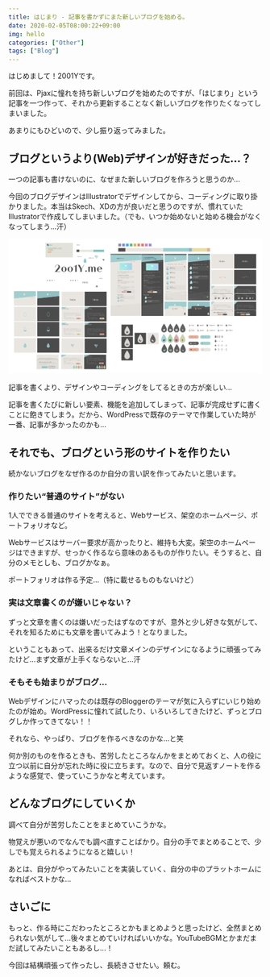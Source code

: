 ```yaml
---
title: はじまり - 記事を書かずにまた新しいブログを始める。
date: 2020-02-05T08:00:22+09:00
img: hello
categories: ["Other"]
tags: ["Blog"]
---
```

はじめまして！2001Yです。

前回は、Pjaxに憧れを持ち新しいブログを始めたのですが、「はじまり」という記事を一つ作って、それから更新することなく新しいブログを作りたくなってしまいました。

あまりにもひどいので、少し振り返ってみました。

## ブログというより(Web)デザインが好きだった...？

一つの記事も書けないのに、なぜまた新しいブログを作ろうと思うのか...

今回のブログデザインはIllustratorでデザインしてから、コーディングに取り掛かりました。本当はSkech、XDの方が良いだと思うのですが、慣れていたIllustratorで作成してしまいました。（でも、いつか始めないと始める機会がなくなってしまう...汗）

![イラレで作成した2001Y.meのブログデザイン](../../../images/blog-design.jpg "カッコつけてカラーパレットなんかも作っちゃって笑笑")

記事を書くより、デザインやコーディングをしてるときの方が楽しい...

記事を書くたびに新しい要素、機能を追加してしまって、記事が完成せずに書くことに飽きてしまう。だから、WordPressで既存のテーマで作業していた時が一番、記事が多かったのかも...

## それでも、ブログという形のサイトを作りたい

続かないブログをなぜ作るのか自分の言い訳を作ってみたいと思います。

### 作りたい“普通のサイト”がない

1人でできる普通のサイトを考えると、Webサービス、架空のホームページ、ポートフォリオなど。

Webサービスはサーバー要求が高かったりと、維持も大変。架空のホームページはできますが、せっかく作るなら意味のあるものが作りたい。そうすると、自分のメモとしも、ブログかなぁ。

ポートフォリオは作る予定...（特に載せるものもないけど）

### 実は文章書くのが嫌いじゃない？

ずっと文章を書くのは嫌いだったはずなのですが、意外と少し好きな気がして、それを知るためにも文章を書いてみよう！となりました。

ということもあって、出来るだけ文章メインのデザインになるように頑張ってみたけど...まず文章が上手くならないと...汗

### そもそも始まりがブログ...

Webデザインにハマったのは既存のBloggerのテーマが気に入らずにいじり始めたのが始め。WordPressに憧れて試したり、いろいろしてきたけど、ずっとブログしか作ってきてない！！

それなら、やっぱり、ブログを作るべきなのかな...と笑

何か別のものを作るときも、苦労したところなんかをまとめておくと、人の役に立つ以前に自分が忘れた時に役に立ちます。なので、自分で見返すノートを作るような感覚で、使っていこうかなと考えています。

## どんなブログにしていくか

調べて自分が苦労したことをまとめていこうかな。

物覚えが悪いのでなんでも調べ直すことばかり。自分の手でまとめることで、少しでも覚えられるようになると嬉しい！

あとは、自分がやってみたいことを実装していく、自分の中のプラットホームになればベストかな...

## さいごに

もっと、作る時にこだわったところとかもまとめようと思ったけど、全然まとめられない気がして...後々まとめていければいいかな。YouTubeBGMとかまだまだ試してみたいこともあるし...！

今回は結構頑張って作ったし、長続きさせたい。頼む。